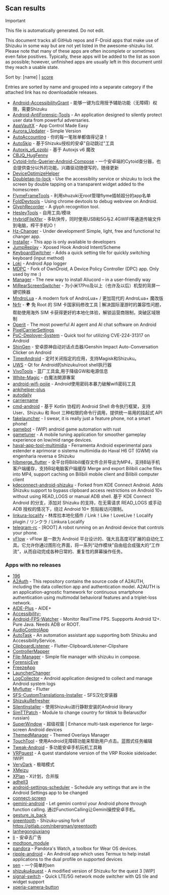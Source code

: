 ## Scan results
> [!IMPORTANT]
> This file is automatically generated. Do not edit.

This document tracks all GitHub repos and F-Droid apps that make use of Shizuku in some way but are not yet listed in the awesome-shizuku list. Please note that many of these apps are often incomplete or sometimes even false positives.
Typically, these apps will be added to the list as soon as possible; however, unfinished apps are usually left in this document until they reach a usable state.

Sort by: [name] | [score](SUMMARY_RANKED.md)

Entries are sorted by name and grouped into a separate category if the attached link has no downloadable releases.

 * [Android-AccessibilityGrant](https://github.com/MagicianGuo/Android-AccessibilityGrant) - 能够一键为应用授予辅助功能（无障碍）权限，需要Shizuku
 * [Android-AntiForensic-Tools](https://github.com/bakad3v/Android-AntiForensic-Tools) - An application designed to silently protect user data from powerful adversaries.
 * [AppVaultX](https://github.com/sunilpaulmathew/AppVaultX) - App Control Made Easy
 * [Aurora_Updater](https://github.com/TripleU613/Aurora_Updater) - Simple Version
 * [AutoAccounting](https://github.com/AutoAccountingOrg/AutoAccounting) - 你的每一笔账单都值得记录！
 * [AutoSkip](https://github.com/xjunz/AutoSkip) - 基于Shizuku授权的安卓"自动跳过"工具
 * [Autoxjs_v6_ozobi](https://github.com/ozobiozobi/Autoxjs_v6_ozobi) - 基于 Autoxjs v6 魔改
 * [CBJQ_HugFenny](https://github.com/LiuJiewenTT/CBJQ_HugFenny)
 * [Cytoid-Info-Querier-Android-Compose](https://github.com/Lyneon/Cytoid-Info-Querier-Android-Compose) - 一个安卓端的Cytoid查分器，也会提供查分以外的功能。兴趣驱动随便写的，随缘更新
 * [DeviceOptimizeHelper](https://github.com/sbmatch/DeviceOptimizeHelper)
 * [Doubletap-to-lock](https://github.com/albertcamus344/Doubletap-to-lock) - Use the accessiblity service or shizuku to lock the screen by double tapping on a transparent widget added to the homescreen
 * [FlymeFrameTools](https://github.com/Ruyue-Kinsenka/FlymeFrameTools) - 利用shuzuki无root管理flyme插帧超分的app名单
 * [FoldDevtools](https://github.com/achyuki/FoldDevtools) - Using chrome devtools to debug webview on Android.
 * [GlyphRecorder](https://github.com/aaa1115910/GlyphRecorder) - A glyph recognition tool.
 * [HesleyTools](https://github.com/ldh-star/HesleyTools) - 自用工具/模块
 * [HybridFileXfer](https://github.com/weixiansen574/HybridFileXfer) - 多轨快传，同时使用USB和5G与2.4GWIFI等通道传输文件到电脑，榨干手机IO！
 * [Hz-Changer](https://github.com/MARCOS-S-S/Hz-Changer) - Under development! Simple, light, free and functional hz changer app.
 * [Installer](https://github.com/huidoudour/Installer) - This app is only available to developers
 * [JumpReplay](https://github.com/FourTwooo/JumpReplay) - Xposed Hook Android Intent/Scheme
 * [KeyboardSwitcher](https://github.com/SgLy/KeyboardSwitcher) - Adds a quick setting tile for quickly switching keyboard (input method)
 * [Loki](https://github.com/trinadhthatakula/Loki) - Android App logger
 * [MDPC](https://github.com/MrRare2/MDPC) - Fork of OwnDroid, A Device Policy Controller (DPC) app. Only used by me :)
 * [Manager](https://github.com/Aliucord/Manager) - The new way to install Aliucord – in a user-friendly way
 * [MiRearScreenSwitcher](https://github.com/GoldenglowSusie/MiRearScreenSwitcher) - 为小米17Pro及以上（也许及以后）机型的背屏一键切换器
 * [MndroLua](https://github.com/Crescent-of-Maya/MndroLua) - A modern fork of AndroLua+ / 更加现代的 AndroLua+ 魔改版
 * [Nrfr](https://github.com/Ackites/Nrfr) - 🌍 免 Root 的 SIM 卡国家码修改工具 | 解决国际漫游时的兼容性问题，帮助使用海外 SIM 卡获得更好的本地化体验，解锁运营商限制，突破区域限制
 * [Operit](https://github.com/AAswordman/Operit) - The most powerful AI agent and AI chat software on Android
 * [PixelCarrierSettings](https://github.com/iKirby/PixelCarrierSettings)
 * [PoC-Deployer-System](https://github.com/wqry085/PoC-Deployer-System) - Quick tool for utilizing CVE-224-31317 on Android
 * [ShinGen](https://github.com/Shio2077/ShinGen) - 安卓原神自动对话点击器/Genshin Impact Auto-Conversation Clicker on Android
 * [TimerAndroid](https://github.com/HNIdesu/TimerAndroid) - 定时关闭指定的应用，支持Magisk和Shizuku。
 * [UWS](https://github.com/UWillno/UWS) - Qt for Android的shizuku/root shell执行器
 * [VivoTools](https://github.com/ItosEO/VivoTools) - 蓝厂工具盒,用于降级GW和电源信息
 * [White-Magic](https://github.com/KennyYang0726/White-Magic) - 白魔法開源專案
 * [android-wifi-pojie](https://github.com/bszapp/android-wifi-pojie) - Android使用密码本暴力破解wifi密码工具
 * [ankihelper-plus](https://github.com/huhuswei/ankihelper-plus)
 * [autodaily](https://github.com/ParadiseZ/autodaily)
 * [carriername](https://github.com/IQUXAe/carriername)
 * [cmd-android](https://github.com/niki914/cmd-android) - 基于 Kotlin 协程的 Android Shell 命令执行框架，支持 User、Shizuku 和 Root 三种权限的命令行调用，提供统一易用的挂起式 API
 * [fakelauncher](https://github.com/ZH-XiJun/fakelauncher) - I swear, it is really just a feature phone, not a smart phone!
 * [gamebot](https://github.com/tkkcc/gamebot) - (WIP) android game automation with rust
 * [gametuner](https://github.com/varunbala2237/gametuner) - A mobile tuning application for smoother gameplay experience on low/mid range devices.
 * [haval-app-tool-multimidia](https://github.com/bobaoapae/haval-app-tool-multimidia) - Ferramenta Android experimental para estender e aprimorar o sistema multimídia do Haval H6 GT (GWM) via engenharia reversa e Shizuku
 * [hlbmerge_flutter](https://github.com/molihuan/hlbmerge_flutter) - 全平台将Bilibili缓存文件合并导出为MP4，支持B站手机客户端缓存，支持B站电脑客户端缓存 Merge and export Bilibili cache files into MP4, support caching on Bilibili mobile client and Bilibili computer client
 * [kdeconnect-android-shizuku](https://github.com/Shoukaku39/kdeconnect-android-shizuku) - Forked from KDE Connect Android. Adds Shizuku support to bypass clipboard access restrictions on Android 10+ without using READ_LOGS or manual ADB shell. 基于 KDE Connect Android 的分支，添加对 Shizuku 的支持，在无需请求 READ_LOGS 或手动 ADB 授权的情况下，绕过 Android 10+ 剪贴板访问限制。
 * [linkura-localify](https://github.com/ChocoLZS/linkura-localify) - 林库拉本地化插件 / Link！Like！LoveLive！Localify plugin / リンクラ / Linkura Localify
 * [telegram-rc](https://github.com/telegram-sms/telegram-rc) - [ROOT] A robot running on an Android device that controls your phone.
 * [vFlow](https://github.com/ChaoMixian/vFlow) - vFlow 是一款为 Android 平台设计的、强大且高度可扩展的自动化工具。它允许你通过图形化界面，将一系列“动作模块”自由组合成强大的“工作流”，从而自动完成各种日常的、重复性的屏幕操作任务。

### Apps with no releases

 * [196](https://github.com/starkjack1970/196)
 * [A2Auth](https://github.com/tangguiyuan/A2Auth) - This repository contains the source code of A2AUTH, including the data collection app and authentication model. A2AUTH is an application-agnostic framework for continuous smartphone authentication using multimodal behavioral features and a triplet-loss network.
 * [AIDE-Plus](https://github.com/2659170494/AIDE-Plus) - AIDE+
 * [Accessibility-](https://github.com/nai559/Accessibility-)
 * [Android-FPS-Watcher](https://github.com/WuDi-ZhanShen/Android-FPS-Watcher) - Monitor RealTime FPS. Suppports Android 12+. Pure Java. Needs ADB or ROOT.
 * [AudioControlApp](https://github.com/SwastikChamp2/AudioControlApp)
 * [AutoTask](https://github.com/xjunz/AutoTask) - An automation assistant app supporting both Shizuku and AccessibilityService.
 * [ClipboardListener](https://github.com/aa2013/ClipboardListener) - Flutter-ClipboardListener-Clipshare
 * [ControllerMapper](https://github.com/anhquan7826/ControllerMapper)
 * [File-Manager](https://github.com/abusaeed-shuvo/File-Manager) - Simple file manager with shizuku in compose.
 * [ForensicEye](https://github.com/flxholle/ForensicEye)
 * [FreezeApp](https://github.com/JuneLeo/FreezeApp)
 * [LauncherChanger](https://github.com/Samuel095383/LauncherChanger)
 * [LogCollector](https://github.com/thekosa/LogCollector) - Android application designed to collect and manage Android system logs
 * [Myflutter](https://github.com/dhiiizt/Myflutter) - Flutter
 * [SFS-CustomTranslations-Installer](https://github.com/youfeng11/SFS-CustomTranslations-Installer) - SFS汉化安装器
 * [ShizukuRefresher](https://github.com/lyr341/ShizukuRefresher)
 * [SilentInstaller](https://github.com/MiyazKaori/SilentInstaller) - 使用Shizuku进行静默安装的Android library
 * [SimTTPatch](https://github.com/RecodeLiner/SimTTPatch) - Module to change country for tiktok to Belarus(for russian)
 * [SuperWindow](https://github.com/eiyooooo/SuperWindow) - 超级视窗 | Enhance multi-task experience for large-screen Android devices
 * [ThemedManager](https://github.com/Osanosa/ThemedManager) - Themed Overlays Manager
 * [TouchTool](https://github.com/mr-bogey/TouchTool) - 使用Android无障碍功能来帮助用户点击。蓝图式任务编辑
 * [Tweak-Android](https://github.com/lumkit/Tweak-Android) - 多功能安卓手机玩机工具箱
 * [VRPquest](https://github.com/JarJarBlinkz/VRPquest) - A quest standalone version of the VRP Rookie sideloader.  !WIP!
 * [VeryDark](https://github.com/wkbin/VeryDark) - 极暗模式
 * [XMeizu](https://github.com/ItosEO/XMeizu)
 * [XPlan](https://github.com/ItosEO/XPlan) - X计划，合并版
 * [adhell3](https://github.com/pascua28/adhell3)
 * [android-settings-scheduler](https://github.com/Turtlepaw/android-settings-scheduler) - Schedule any settings that are in the Android Settings app to be changed
 * [connect-screen](https://github.com/sherylynn/connect-screen)
 * [gemini-android](https://github.com/niki914/gemini-android) - Let gemini control your Android phone through function calling. 通过FunctionCalling让Gemini操控安卓手机。
 * [gesture_is_back](https://github.com/amrabdelhameeed/gesture_is_back)
 * [greentooth](https://github.com/qwerty12/greentooth) - Shizuku-using fork of https://gitlab.com/nbergman/greentooth
 * [lanhegongjuxiang](https://github.com/miounet11/lanhegongjuxiang)
 * [li](https://github.com/lousli/li) - 安卓去广告
 * [modtoon_module](https://github.com/Inhaleoxygen/modtoon_module)
 * [pandora](https://github.com/maisymoe/pandora) - Pandora's Watch, a toolbox for Wear OS devices.
 * [ripple-android](https://github.com/husmus00/ripple-android) - An Android app which uses Termux to help install applications to the dual profile on supported devices
 * [sen](https://github.com/Fansirsqi/sen) - 一个简单的sen
 * [shizuku4quest](https://github.com/metalex201/shizuku4quest) - A modified version of Shizuku for the quest 3 [WIP]
 * [signal-switch](https://github.com/hashim47j/signal-switch) - Quick LTE/5G network mode switcher with QS tile and widget support
 * [xperia-camera-button](https://github.com/aaronkh/xperia-camera-button)
